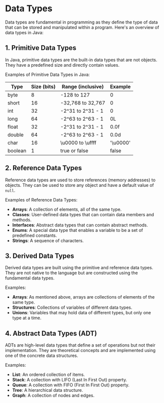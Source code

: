 # Data Types

Data types are fundamental in programming as they define the type of data that can be stored and manipulated within a program. Here's an overview of data types in Java:

## 1. Primitive Data Types

In Java, primitive data types are the built-in data types that are not objects. They have a predefined size and directly contain values.

Examples of Primitive Data Types in Java:

| Type    | Size (bits) | Range (inclusive) | Example  |
| ------- | ----------- | ----------------- | -------- |
| byte    | 8           | -128 to 127       | 0        |
| short   | 16          | -32,768 to 32,767 | 0        |
| int     | 32          | -2^31 to 2^31 - 1 | 0        |
| long    | 64          | -2^63 to 2^63 - 1 | 0L       |
| float   | 32          | -2^31 to 2^31 - 1 | 0.0f     |
| double  | 64          | -2^63 to 2^63 - 1 | 0.0d     |
| char    | 16          | \u0000 to \uffff  | '\u0000' |
| boolean | 1           | true or false     | false    |

## 2. Reference Data Types

Reference data types are used to store references (memory addresses) to objects. They can be used to store any object and have a default value of `null`.

Examples of Reference Data Types:

- **Arrays**: A collection of elements, all of the same type.
- **Classes**: User-defined data types that can contain data members and methods.
- **Interfaces**: Abstract data types that can contain abstract methods.
- **Enums**: A special data type that enables a variable to be a set of predefined constants.
- **Strings**: A sequence of characters.

## 3. Derived Data Types

Derived data types are built using the primitive and reference data types. They are not native to the language but are constructed using the fundamental data types.

Examples:

- **Arrays**: As mentioned above, arrays are collections of elements of the same type.
- **Structures**: Collections of variables of different data types.
- **Unions**: Variables that may hold data of different types, but only one type at a time.

## 4. Abstract Data Types (ADT)

ADTs are high-level data types that define a set of operations but not their implementation. They are theoretical concepts and are implemented using one of the concrete data structures.

Examples:

- **List**: An ordered collection of items.
- **Stack**: A collection with LIFO (Last In First Out) property.
- **Queue**: A collection with FIFO (First In First Out) property.
- **Tree**: A hierarchical data structure.
- **Graph**: A collection of nodes and edges.
